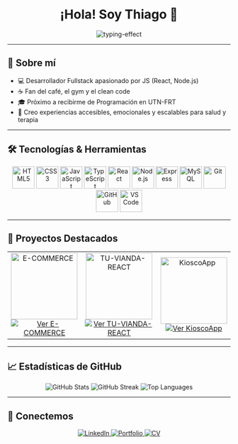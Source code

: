 <h1 align="center">¡Hola! Soy Thiago 👋</h1>

<p align="center">
  <img
    src="https://readme-typing-svg.herokuapp.com?font=Fira+Code&weight=600&color=00FFFF&size=25&center=true&vCenter=true&width=700&height=100&lines=SI+PUEDES+IMAGINARLO,+PUEDES+PROGRAMARLO;IF+YOU+CAN+IMAGINE+IT,+YOU+CAN+BUILD+IT"
    alt="typing-effect" />
</p>

---

## 🚀 Sobre mí

- 💻 Desarrollador Fullstack apasionado por JS (React, Node.js)  
- ☕ Fan del café, el gym y el clean code  
- 🎓 Próximo a recibirme de Programación en UTN-FRT  
- 🎯 Creo experiencias accesibles, emocionales y escalables para salud y terapia  

---

## 🛠️ Tecnologías & Herramientas

<p align="center">
  <img src="https://skillicons.dev/icons?i=html&theme=light&perline=8&size=50" height="50" alt="HTML5" />
  <img src="https://skillicons.dev/icons?i=css&theme=light&perline=8&size=50" height="50" alt="CSS3" />
  <img src="https://skillicons.dev/icons?i=js&theme=light&perline=8&size=50" height="50" alt="JavaScript" />
  <img src="https://skillicons.dev/icons?i=ts&theme=light&perline=8&size=50" height="50" alt="TypeScript" />
  <img src="https://skillicons.dev/icons?i=react&theme=light&perline=8&size=50" height="50" alt="React" />
  <img src="https://skillicons.dev/icons?i=nodejs&theme=light&perline=8&size=50" height="50" alt="Node.js" />
  <img src="https://skillicons.dev/icons?i=express&theme=light&perline=8&size=50" height="50" alt="Express" />
  <img src="https://skillicons.dev/icons?i=mysql&theme=light&perline=8&size=50" height="50" alt="MySQL" />
  <img src="https://skillicons.dev/icons?i=git&theme=light&perline=8&size=50" height="50" alt="Git" />
  <img src="https://skillicons.dev/icons?i=github&theme=light&perline=8&size=50" height="50" alt="GitHub" />
  <img src="https://skillicons.dev/icons?i=vscode&theme=light&perline=8&size=50" height="50" alt="VS Code" />
</p>

---

## 📂 Proyectos Destacados

<div align="center">
  <table>
    <tr>
      <td align="center">
        <img src="https://raw.githubusercontent.com/T1T0Dev/E-COMMERCE/main/preview.png" alt="E-COMMERCE" height="150"/>
        <br />
        <a href="https://github.com/T1T0Dev/E-COMMERCE" target="_blank">
          <img src="https://img.shields.io/badge/Ver%20Repositorio-181717?style=for-the-badge&logo=github&logoColor=white"
               alt="Ver E-COMMERCE" />
        </a>
      </td>
      <td align="center">
        <img src="https://raw.githubusercontent.com/T1T0Dev/TU-VIANDA-REACT/main/preview.png" alt="TU-VIANDA-REACT" height="150"/>
        <br />
        <a href="https://github.com/T1T0Dev/TU-VIANDA-REACT" target="_blank">
          <img src="https://img.shields.io/badge/Ver%20Repositorio-181717?style=for-the-badge&logo=github&logoColor=white"
               alt="Ver TU-VIANDA-REACT" />
        </a>
      </td>
      <td align="center">
        <img src="https://raw.githubusercontent.com/T1T0Dev/KioscoApp/main/preview.png" alt="KioscoApp" height="150"/>
        <br />
        <a href="https://github.com/T1T0Dev/KioscoApp" target="_blank">
          <img src="https://img.shields.io/badge/Ver%20Repositorio-181717?style=for-the-badge&logo=github&logoColor=white"
               alt="Ver KioscoApp" />
        </a>
      </td>
    </tr>
  </table>
</div>

---

## 📈 Estadísticas de GitHub

<div align="center">
  <img src="https://github-readme-stats.vercel.app/api?username=T1T0Dev&show_icons=true&theme=radical"
       alt="GitHub Stats" />
  <img src="https://github-readme-streak-stats.herokuapp.com/?user=T1T0Dev&theme=radical"
       alt="GitHub Streak" />
  <img src="https://github-readme-stats.vercel.app/api/top-langs/?username=T1T0Dev&layout=compact&theme=radical"
       alt="Top Languages" />
</div>

---

## 🔗 Conectemos

<p align="center">
  <a href="https://www.linkedin.com/in/tito-dev" target="_blank">
    <img src="https://img.shields.io/badge/LinkedIn-0077B5?style=for-the-badge&logo=linkedin&logoColor=white"
         alt="LinkedIn" />
  </a>
  <a href="https://titooo.dev.ar/" target="_blank">
    <img src="https://img.shields.io/badge/Portfolio-00C897?style=for-the-badge&logo=web&logoColor=white"
         alt="Portfolio" />
  </a>
  <a href="https://github.com/user-attachments/files/21672376/Thiago.Robles.pdf" target="_blank">
    <img src="https://img.shields.io/badge/Currículum-FF6B6B?style=for-the-badge&logo=adobe-acrobat-reader&logoColor=white"
         alt="CV" />
  </a>
</p>
